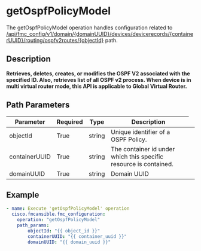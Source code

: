 # getOspfPolicyModel

The getOspfPolicyModel operation handles configuration related to [/api/fmc_config/v1/domain/{domainUUID}/devices/devicerecords/{containerUUID}/routing/ospfv2routes/{objectId}](/paths//api/fmc_config/v1/domain/{domain_uuid}/devices/devicerecords/{container_uuid}/routing/ospfv2routes/{object_id}.md) path.&nbsp;
## Description
**Retrieves, deletes, creates, or modifies the OSPF V2 associated with the specified ID. Also, retrieves list of all OSPF v2 process. When device is in multi virtual router mode, this API is applicable to Global Virtual Router.**

## Path Parameters
| Parameter | Required | Type | Description |
| --------- | -------- | ---- | ----------- |
| objectId | True | string <td colspan=3> Unique identifier of a OSPF Policy. |
| containerUUID | True | string <td colspan=3> The container id under which this specific resource is contained. |
| domainUUID | True | string <td colspan=3> Domain UUID |

## Example
```yaml
- name: Execute 'getOspfPolicyModel' operation
  cisco.fmcansible.fmc_configuration:
    operation: "getOspfPolicyModel"
    path_params:
        objectId: "{{ object_id }}"
        containerUUID: "{{ container_uuid }}"
        domainUUID: "{{ domain_uuid }}"

```